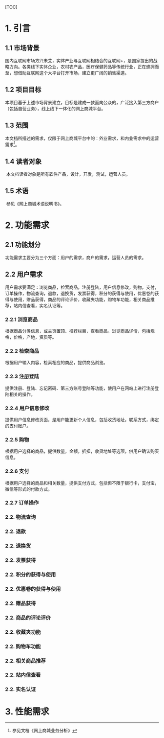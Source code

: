 [TOC]



# 1. 引言

## 1.1 市场背景

​        国内互联网市场方兴未艾，实体产业与互联网相结合的互联网+，是国家提出的战略方向。各类线下实体企业，农村农产品，医疗保健药品等传统行业，正在蜂拥而至，想借助互联网这个大平台打开市场，建立更广阔的销售渠道。

## 1.2 项目目标

​        本项目基于上述市场背景建立，目标是建成一款面向公众的，广泛接入第三方商户（包括自营业务），线上线下一体化的网上商城平台。

## 1.3 范围

​        本文档所描述的需求，仅限于网上商城平台中的：外业需求，和内业需求中的运营需求[^1]。

## 1.4 读者对象

​        本文档读者对象是所有软件产品，设计，开发，测试，运营人员。

## 1.5 术语

​        参见《网上商城术语说明书》。

# 2. 功能需求

## 2.1 功能划分

功能需求主要分为三个方面：用户的需求，商户的需求，运营人员的需求。

## 2.2 用户需求

用户需求要满足：浏览商品，检索商品，注册登陆，用户信息修改，购物，支付，订单操作，物流查询，退款，退换货，发票获得，积分的获得与使用，优惠卷的获得与使用，赠品获得，商品的评论评价，收藏夹功能，购物车功能，相关商品推荐，站内信查看，实名认证等。

### 2.2.1 浏览商品

根据商品分类信息，或主页置顶、推荐栏目，查看商品。浏览商品详情，包括规格，价格，产地，资质等。

### 2.2.2 检索商品

根据用户输入内容，检索相应的商品，提供商品浏览。

### 2.2.3 注册登陆

提供注册、登陆、忘记密码、第三方账号登陆等功能，使用户在网站上进行注册登陆相关的操作。

### 2.2.4 用户信息修改

提供用户信息修改页面，是用户能更新个人信息，包括收货地址，联系方式，绑定的支付账户。

### 2.2.5 购物

根据用户选择的商品，提供数量，金额，折扣，收货地址等选项，供用户确认购买信息。

### 2.2.6 支付

根据用户选择的商品和相关数量，提供支付方式，包括但不限于银行卡，支付宝，微信等形式的付款方式。

### 2.2.7 订单操作



### 2.2. 物流查询

### 2.2. 退款

### 2.2. 退换货

### 2.2. 发票获得

### 2.2. 积分的获得与使用

### 2.2. 优惠卷的获得与使用

### 2.2. 赠品获得

### 2.2. 商品的评论评价

### 2.2. 收藏夹功能

### 2.2. 购物车功能

### 2.2. 相关商品推荐

### 2.2. 站内信查看

### 2.2. 实名认证



# 3. 性能需求





[^1]: 参见文档《网上商城业务分析》

